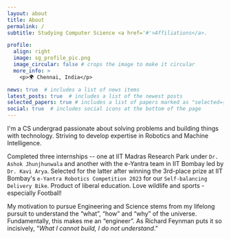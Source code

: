 ```yaml
---
layout: about
title: About
permalink: /
subtitle: Studying Computer Science <a href='#'>Affiliations</a>.

profile:
  align: right
  image: sg_profile_pic.png
  image_circular: false # crops the image to make it circular
  more_info: >
    <p>🌍 Chennai, India</p>

news: true  # includes a list of news items
latest_posts: true  # includes a list of the newest posts
selected_papers: true # includes a list of papers marked as "selected={true}"
social: true  # includes social icons at the bottom of the page
---
```


I'm a CS undergrad passionate about solving problems and building things with technology. Striving to develop expertise in Robotics and Machine Intelligence. 

Completed three internships -- one at IIT Madras Research Park under `Dr. Ashok Jhunjhunwala` and another with the e-Yantra team in IIT Bombay led by `Dr. Kavi Arya`. Selected for the latter after winning the 3rd-place prize at IIT Bombay's `e-Yantra Robotics Competition 2023` for our `Self-balancing Delivery Bike`. Product of liberal education. Love wildlife and sports - especially Football!

My motivation to pursue Engineering and Science stems from my lifelong pursuit to understand the “what”, “how” and “why” of the universe. Fundamentally, this makes me an “engineer”. As Richard Feynman puts it so incisively, “*What I cannot build, I do not understand*.”

<!--- Write your biography here. Tell the world about yourself. Link to your favorite [subreddit](http://reddit.com). You can put a picture in, too. The code is already in, just name your picture `prof_pic.jpg` and put it in the `img/` folder.

Put your address / P.O. box / other info right below your picture. You can also disable any of these elements by editing `profile` property of the YAML header of your `_pages/about.md`. Edit `_bibliography/papers.bib` and Jekyll will render your [publications page](/al-folio/publications/) automatically.

Link to your social media connections, too. This theme is set up to use [Font Awesome icons](https://fontawesome.com/) and [Academicons](https://jpswalsh.github.io/academicons/), like the ones below. Add your Facebook, Twitter, LinkedIn, Google Scholar, or just disable all of them.
-->
